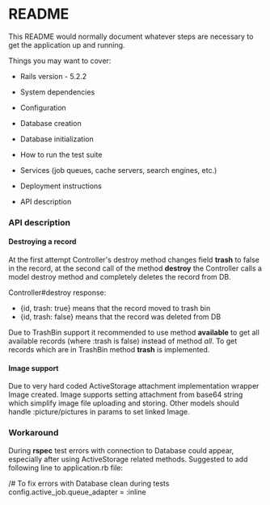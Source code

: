 # README

This README would normally document whatever steps are necessary to get the
application up and running.

Things you may want to cover:

* Rails version - 5.2.2

* System dependencies

* Configuration

* Database creation

* Database initialization

* How to run the test suite

* Services (job queues, cache servers, search engines, etc.)

* Deployment instructions

* API description


### API description

#### Destroying a record

At the first attempt Controller's destroy method changes field **trash** to false in 
the record, at the second call of the method **destroy** the Controller calls a model 
destroy method and completely deletes the record from DB. 

Controller#destroy response: 
* {id, trash: true} means that the record moved to trash bin
* {id, trash: false} means that the record was deleted from DB

Due to TrashBin support it recommended to use method **available** to get all available records (where :trash is false) instead of method *all*. To get records which are in TrashBin method **trash** is implemented. 

#### Image support

Due to very hard coded ActiveStorage attachment implementation wrapper Image created. Image supports setting attachment from base64 string which simplify image file uploading and storing. Other models should handle :picture/pictures in params to set linked Image. 


### Workaround

During **rspec** test errors with connection to Database could appear, especially after using ActiveStorage related methods. Suggested to add following line to application.rb file:

/# To fix errors with Database clean during tests
config.active_job.queue_adapter = :inline
 
